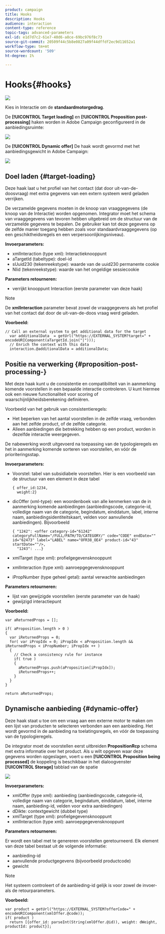 ```yaml
---
product: campaign
title: Hooks
description: Hooks
audience: interaction
content-type: reference
topic-tags: advanced-parameters
exl-id: e1d7d7c2-61e7-40d6-a8ce-69bc976f8c73
source-git-commit: 20509f44c5b8e0827a09f44dffdf2ec9d11652a1
workflow-type: tm+mt
source-wordcount: '509'
ht-degree: 1%

---
```


# Hooks{#hooks}

![](../../assets/v7-only.svg)

Kies in Interactie om de **standaardmotorgedrag**.

De **[!UICONTROL Target loading]** en **[!UICONTROL Proposition post-processing]** haken worden in Adobe Campaign geconfigureerd in de aanbiedingsruimte:

![](assets/interaction_hooks_1.png)

De **[!UICONTROL Dynamic offer]** De haak wordt gevormd met het aanbiedingsgewicht in Adobe Campaign:

![](assets/interaction_hooks_2.png)

## Doel laden {#target-loading}

Deze haak laat u het profiel van het contact (dat door uit-van-de-doosvraag) met extra gegevens van een extern systeem werd geladen verrijken.

De verzamelde gegevens moeten in de knoop van vraaggegevens (de knoop van de Interactie) worden opgenomen. Integrator moet het schema van vraaggegevens van tevoren hebben uitgebreid om de structuur van de verzamelde gegevens te bepalen. De gebruiker kan tot deze gegevens op de zelfde manier toegang hebben zoals voor standaardvraaggegevens (op een geschiktheidsregels en een verpersoonlijkingsniveau).

**Invoerparameters:**

* xmlInteraction (type xml): Interactieknooppunt
* aTargetId (tabeltype): doel-id
* sUuid230 (tekenreekstype): waarde van de uuid230 permanente cookie
* Nlid (tekenreekstype): waarde van het ongeldige sessiecookie

**Parameters retourneren:**

* verrijkt knooppunt Interaction (eerste parameter van deze haak)

>[!NOTE]
>
>De **xmlInteraction** parameter bevat zowel de vraaggegevens als het profiel van het contact dat door de uit-van-de-doos vraag werd geladen.

**Voorbeeld:**

```
// Call an external system to get additional data for the target
  var additionalData  = getUrl("https://EXTERNAL_SYSTEM?target=" + encodeURIComponent(aTargetId.join("|")));
  // Enrich the context with this data
  interaction.@additionalData = additionalData;
```

## Positie na verwerking {#proposition-post-processing-}

Met deze haak kunt u de consistentie en compatibiliteit van in aanmerking komende voorstellen in een bepaalde interactie controleren. U kunt hiermee ook een nieuwe functionaliteit voor scoring of waarschijnlijkheidsberekening definiëren.

Voorbeeld van het gebruik van consistentieregels:

* Het beperken van het aantal voorstellen in de zelfde vraag, verbonden aan het zelfde product, of de zelfde categorie.
* Alleen aanbiedingen die betrekking hebben op een product, worden in dezelfde interactie weergegeven.

De nabewerking wordt uitgevoerd na toepassing van de typologieregels en het in aanmerking komende sorteren van voorstellen, en vóór de prioriteringsstap.

**Invoerparameters:**

* Voorstel: tabel van subsidiabele voorstellen. Hier is een voorbeeld van de structuur van een element in deze tabel

   ```
   { offer_id:1234,
     weight:2}
   ```

* dicOffer (xml-type): een woordenboek van alle kenmerken van de in aanmerking komende aanbiedingen (aanbiedingscode, categorie-id, volledige naam van de categorie, begindatum, einddatum, label, interne naam, aanbiedingsidentiteitskaart, velden voor aanvullende aanbiedingen). Bijvoorbeeld

   ```
   { "1242": <offer category-id="61242" categoryFullName="/FULL/PATH/TO/CATEGORY/" code="CODE" endDate="" id="62473" label="LABEL" name="OFR38_OE4" product-id="43" startDate=""/>,
     "1243": ...}
   ```

* xmlTarget (type xml): profielgegevensknooppunt
* xmlInteraction (type xml): aanroepgegevensknooppunt
* iPropNumber (type geheel getal): aantal verwachte aanbiedingen

**Parameters retourneren:**

* lijst van gewijzigde voorstellen (eerste parameter van de haak)
* gewijzigd interactiepunt

**Voorbeeld:**

```
var aReturnedProps = [];

if( aProposition.length > 0 )
{
  var iReturnedProps = 0;
  for( var iPropIdx = 0; iPropIdx < aProposition.length && iReturnedProps < iPropNumber; iPropIdx ++ )
  {
    // Check a consistency rule for instance
    if( true )
    {
      aReturnedProps.push(aProposition[iPropIdx]);
      iReturnedProps++;
    }
  }
}

return aReturnedProps;
```

## Dynamische aanbieding {#dynamic-offer}

Deze haak staat u toe om een vraag aan een externe motor te maken om een lijst van producten te selecteren verbonden aan een aanbieding. Het wordt gevormd in de aanbieding na toelatingsregels, en vóór de toepassing van de typologieregels.

De integrator moet de voorstellen eerst uitbreiden **PropositionRcp** schema met extra informatie over het product. Als u wilt opgeven waar deze gegevens worden opgeslagen, voert u een **[!UICONTROL Proposition being processed]** de koppeling is beschikbaar in het dialoogvenster **[!UICONTROL Storage]** tabblad van de spatie

![](assets/interaction_hooks_3.png)

**Invoerparameters:**

* xmlOffer (type xml): aanbieding (aanbiedingscode, categorie-id, volledige naam van categorie, begindatum, einddatum, label, interne naam, aanbieding-id, velden voor extra aanbiedingen)
* dDikte: contextgewicht (dubbel type)
* xmlTarget (type xml): profielgegevensknooppunt
* xmlInteraction (type xml): aanroepgegevensknooppunt

**Parameters retourneren:**

Er wordt een tabel met te genereren voorstellen geretourneerd. Elk element van deze tabel bestaat uit de volgende informatie:

* aanbieding-id
* aanvullende productgegevens (bijvoorbeeld productcode)
* gewicht

>[!NOTE]
>
>Het systeem controleert of de aanbieding-id gelijk is voor zowel de invoer- als de retourparameters.

**Voorbeeld:**

```
var product = getUrl("https://EXTERNAL_SYSTEM?offerCode=" + encodeURIComponent(xmlOffer.@code));
if( product )
  return [{offer_id: parseInt(String(xmlOffer.@id)), weight: dWeight, productId: product}];
```
